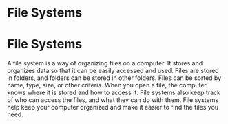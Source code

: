 # File Systems

# File Systems

A file system is a way of organizing files on a computer. It stores and organizes data so that it can be easily accessed and used. Files are stored in folders, and folders can be stored in other folders. Files can be sorted by name, type, size, or other criteria. When you open a file, the computer knows where it is stored and how to access it. File systems also keep track of who can access the files, and what they can do with them. File systems help keep your computer organized and make it easier to find the files you need.
